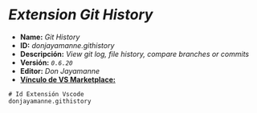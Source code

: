 <!-- Autor: Daniel Benjamin Perez Morales -->
<!-- GitHub: https://github.com/DanielPerezMoralesDev13 -->
<!-- Correo electrónico: danielperezdev@proton.me -->
# ***Extension Git History***

- **Name:** *Git History*
- **ID:** *donjayamanne.githistory*
- **Descripción:** *View git log, file history, compare branches or commits*
- **Versión:** *`0.6.20`*
- **Editor:** *Don Jayamanne*
- **[Vínculo de VS Marketplace:](https://marketplace.visualstudio.com/items?itemName=donjayamanne.githistory "https://marketplace.visualstudio.com/items?itemName=donjayamanne.githistory")**

```plaintext
# Id Extensión Vscode
donjayamanne.githistory
```
